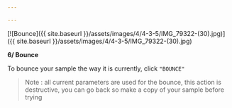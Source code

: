 ```yaml
---

---
```


[![Bounce]({{ site.baseurl }}/assets/images/4/4-3-5/IMG_79322-(30).jpg)]({{
site.baseurl }}/assets/images/4/4-3-5/IMG_79322-(30).jpg)

**6/ Bounce**

To bounce your sample the way it is currently, click `"BOUNCE"`

> Note : all current parameters are used for the bounce, this action is destructive, you can go back so make a copy of
> your sample before trying
